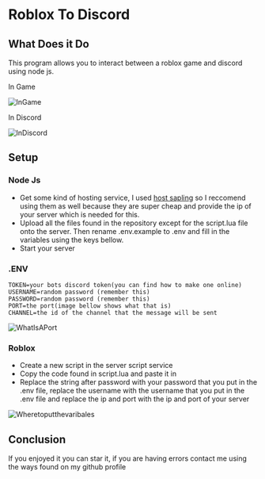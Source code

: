 # Roblox To Discord #

## What Does it Do ##
This program allows you to interact between a roblox game and discord using node js.

In Game

![InGame](https://cdn.discordapp.com/attachments/717861061042241538/857061194799513630/unknown.png)

In Discord

![InDiscord](https://cdn.discordapp.com/attachments/717861061042241538/857061475586539530/unknown.png)

## Setup ##
### Node Js ###
* Get some kind of hosting service, I used [host sapling](https://hostsapling.net/) so I reccomend using them as well because they are super cheap and provide the ip of your server which is needed for this.
* Upload all the files found in the repository except for the script.lua file onto the server. Then rename .env.example to .env and fill in the variables using the keys bellow.
* Start your server
### .ENV ###
```
TOKEN=your bots discord token(you can find how to make one online)
USERNAME=random password (remember this)
PASSWORD=random password (remember this)
PORT=the port(image bellow shows what that is)
CHANNEL=the id of the channel that the message will be sent
```
![WhatIsAPort](https://cdn.discordapp.com/attachments/717861061042241538/857063716586389544/Screenshot_2021-06-22_180503.png)




### Roblox ###
* Create a new script in the server script service
* Copy the code found in script.lua and paste it in
* Replace the string after password with your password that you put in the .env file, replace the username with the username that you put in the .env file and replace the ip and port with the ip and port of your server

![Wheretoputthevaribales](https://cdn.discordapp.com/attachments/717861061042241538/857064446279155722/Screenshot_2021-06-22_180757.png)


## Conclusion ##
If you enjoyed it you can star it, if you are having errors contact me using the ways found on my github profile


